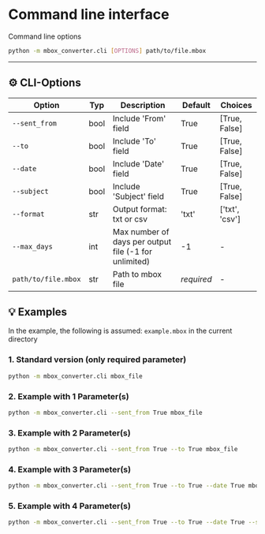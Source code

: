 # Command line interface

Command line options

```bash
python -m mbox_converter.cli [OPTIONS] path/to/file.mbox
```

---

## ⚙️ CLI-Options

| Option              | Typ  | Description                                           | Default    | Choices        |
|---------------------|------|-------------------------------------------------------|------------|----------------|
| `--sent_from`       | bool | Include 'From' field                                  | True       | [True, False]  |
| `--to`              | bool | Include 'To' field                                    | True       | [True, False]  |
| `--date`            | bool | Include 'Date' field                                  | True       | [True, False]  |
| `--subject`         | bool | Include 'Subject' field                               | True       | [True, False]  |
| `--format`          | str  | Output format: txt or csv                             | 'txt'      | ['txt', 'csv'] |
| `--max_days`        | int  | Max number of days per output file (-1 for unlimited) | -1         | -              |
| `path/to/file.mbox` | str  | Path to mbox file                                     | *required* | -              |


## 💡 Examples

In the example, the following is assumed: `example.mbox` in the current directory


### 1. Standard version (only required parameter)

```bash
python -m mbox_converter.cli mbox_file
```

### 2. Example with 1 Parameter(s)

```bash
python -m mbox_converter.cli --sent_from True mbox_file
```

### 3. Example with 2 Parameter(s)

```bash
python -m mbox_converter.cli --sent_from True --to True mbox_file
```

### 4. Example with 3 Parameter(s)

```bash
python -m mbox_converter.cli --sent_from True --to True --date True mbox_file
```

### 5. Example with 4 Parameter(s)

```bash
python -m mbox_converter.cli --sent_from True --to True --date True --subject True mbox_file
```